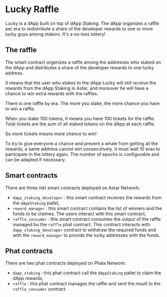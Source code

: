 # Lucky Raffle

Lucky is a dApp built on top of dApp Staking. 
The dApp organizes a raffle per era to redistribute a share of the developer rewards to one or more lucky guys among stakers. 
It's a no-loss lottery!

## The raffle
The smart contract organizes a raffle among the addresses who staked on the dApp and distributes a share of the developer rewards to one lucky address.

It means that the user who stakes to the dApp Lucky will still receive the rewards from the dApp Staking in Astar, and moreover he will have a chance to win extra rewards with the raffles.

There is one raffle by era. The more you stake, the more chance you have to win a raffle.

When you stake 100 tokens, it means you have 100 tickets for the raffle. Total tickets are the sum of all staked tokens on the dApp at each raffle.

So more tickets means more chance to win!

To try to give everyone a chance and prevent a whale from getting all the rewards, a same address cannot win consecutively. It must wait 10 eras to participate in the lottery again. The number of epochs is configurable and can be adapted if necessary.

## Smart contracts

There are three ink! smart contracts deployed on Astar Network:
 - `dapp_staking_developer` : this smart contract receives the rewards from the `dAppStaking` pallet,
 - `reward_manager` : this smart contract contains the list of winners and the funds to be claimes. The users interact with this smart contract,
 - `raffle_consumer` : this smart contract consumes the output of the raffle managed bu the `raffle` phat contract. This contract interacts with `dapp_staking_developer` contract to withdraw the required funds and with the `reward_manager` to provide the lucky addresses with the funds. 

## Phat contracts

There are two phat contracts deployed on Phala Network:
- `dapp_staking` : this phat contract call the `dAppStaking` pallet to claim the dApp rewards,
- `raffle` : this phat contract manages the raffle and sent the result to the `raffle_consumer` contract.
